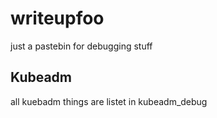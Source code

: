 # writeupfoo
just a pastebin for debugging stuff

## Kubeadm 
all kuebadm things are listet in kubeadm_debug
